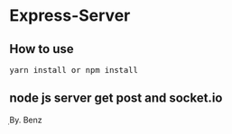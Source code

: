 # Express-Server

## How to use
<pre>yarn install or npm install</pre>

## node js server get post and socket.io

ฺBy. Benz